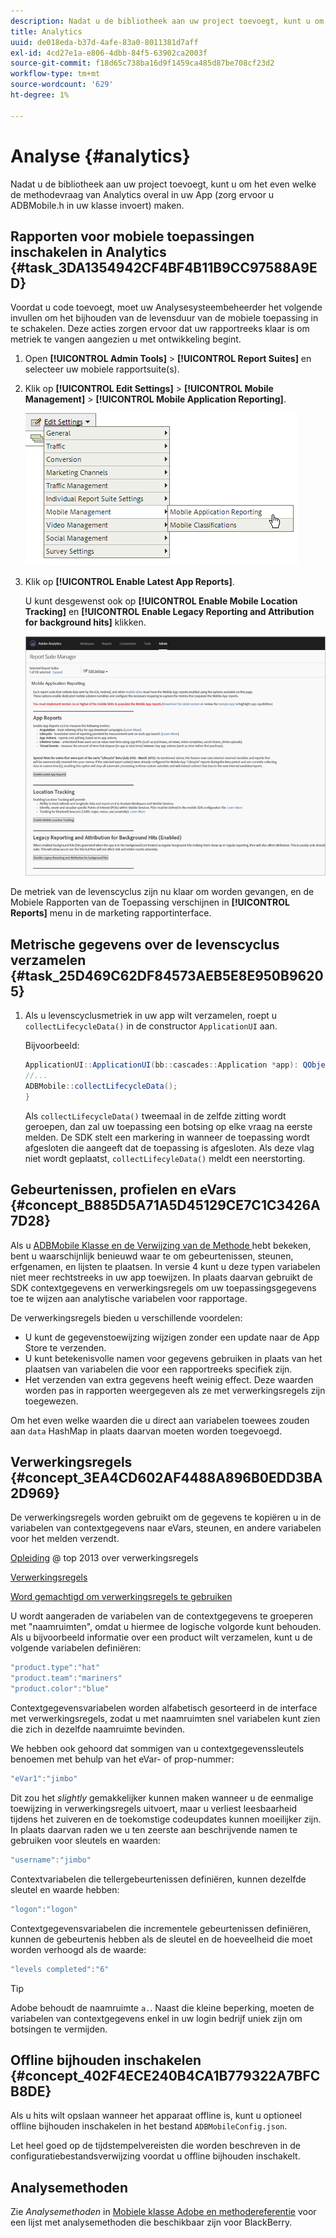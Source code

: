 ```yaml
---
description: Nadat u de bibliotheek aan uw project toevoegt, kunt u om het even welke de methodevraag van Analytics overal in uw App (zorg ervoor u ADBMobile.h in uw klasse invoert) maken.
title: Analytics
uuid: de018eda-b37d-4afe-83a0-8011381d7aff
exl-id: 4cd27e1a-e806-4dbb-84f5-63902ca2003f
source-git-commit: f18d65c738ba16d9f1459ca485d87be708cf23d2
workflow-type: tm+mt
source-wordcount: '629'
ht-degree: 1%

---
```


# Analyse {#analytics}

Nadat u de bibliotheek aan uw project toevoegt, kunt u om het even welke de methodevraag van Analytics overal in uw App (zorg ervoor u ADBMobile.h in uw klasse invoert) maken.

## Rapporten voor mobiele toepassingen inschakelen in Analytics {#task_3DA1354942CF4BF4B11B9CC97588A9ED}

Voordat u code toevoegt, moet uw Analysesysteembeheerder het volgende invullen om het bijhouden van de levensduur van de mobiele toepassing in te schakelen. Deze acties zorgen ervoor dat uw rapportreeks klaar is om metriek te vangen aangezien u met ontwikkeling begint.

1. Open **[!UICONTROL Admin Tools]** > **[!UICONTROL Report Suites]** en selecteer uw mobiele rapportsuite(s).
1. Klik op **[!UICONTROL Edit Settings]** > **[!UICONTROL Mobile Management]** > **[!UICONTROL Mobile Application Reporting]**.

   ![Mobiele instellingen](assets/mobile-settings.png)

1. Klik op **[!UICONTROL Enable Latest App Reports]**.

   U kunt desgewenst ook op **[!UICONTROL Enable Mobile Location Tracking]** en **[!UICONTROL Enable Legacy Reporting and Attribution for background hits]** klikken.

   ![Levenscyclus inschakelen](assets/enable-lifecycle.png)

De metriek van de levenscyclus zijn nu klaar om worden gevangen, en de Mobiele Rapporten van de Toepassing verschijnen in **[!UICONTROL Reports]** menu in de marketing rapportinterface.

## Metrische gegevens over de levenscyclus verzamelen {#task_25D469C62DF84573AEB5E8E950B96205}

1. Als u levenscyclusmetriek in uw app wilt verzamelen, roept u `collectLifecycleData()` in de constructor `ApplicationUI` aan.

   Bijvoorbeeld:

   ```java
   ApplicationUI::ApplicationUI(bb::cascades::Application *app): QObject(app) { 
   //... 
   ADBMobile::collectLifecycleData(); 
   } 
   ```

   Als `collectLifecycleData()` tweemaal in de zelfde zitting wordt geroepen, dan zal uw toepassing een botsing op elke vraag na eerste melden. De SDK stelt een markering in wanneer de toepassing wordt afgesloten die aangeeft dat de toepassing is afgesloten. Als deze vlag niet wordt geplaatst, `collectLifecyleData()` meldt een neerstorting.

## Gebeurtenissen, profielen en eVars {#concept_B885D5A71A5D45129CE7C1C3426A7D28}

Als u [ADBMobile Klasse en de Verwijzing van de Methode ](/help/blackberry/methods.md) hebt bekeken, bent u waarschijnlijk benieuwd waar te om gebeurtenissen, steunen, erfgenamen, en lijsten te plaatsen. In versie 4 kunt u deze typen variabelen niet meer rechtstreeks in uw app toewijzen. In plaats daarvan gebruikt de SDK contextgegevens en verwerkingsregels om uw toepassingsgegevens toe te wijzen aan analytische variabelen voor rapportage.

De verwerkingsregels bieden u verschillende voordelen:

* U kunt de gegevenstoewijzing wijzigen zonder een update naar de App Store te verzenden.
* U kunt betekenisvolle namen voor gegevens gebruiken in plaats van het plaatsen van variabelen die voor een rapportreeks specifiek zijn.
* Het verzenden van extra gegevens heeft weinig effect. Deze waarden worden pas in rapporten weergegeven als ze met verwerkingsregels zijn toegewezen.

Om het even welke waarden die u direct aan variabelen toewees zouden aan `data` HashMap in plaats daarvan moeten worden toegevoegd.

## Verwerkingsregels {#concept_3EA4CD602AF4488A896B0EDD3BA2D969}

De verwerkingsregels worden gebruikt om de gegevens te kopiëren u in de variabelen van contextgegevens naar eVars, steunen, en andere variabelen voor het melden verzendt.

[Opleiding](https://tv.adobe.com/embed/1181/16506/) @ top 2013 over verwerkingsregels

[Verwerkingsregels](https://experienceleague.adobe.com/docs/analytics/admin/admin-tools/processing-rules/processing-rules.html)

[Word gemachtigd om verwerkingsregels te gebruiken](https://helpx.adobe.com/analytics/kb/processing-rules-authorization.html)

U wordt aangeraden de variabelen van de contextgegevens te groeperen met &quot;naamruimten&quot;, omdat u hiermee de logische volgorde kunt behouden. Als u bijvoorbeeld informatie over een product wilt verzamelen, kunt u de volgende variabelen definiëren:

```js
"product.type":"hat" 
"product.team":"mariners" 
"product.color":"blue"
```

Contextgegevensvariabelen worden alfabetisch gesorteerd in de interface met verwerkingsregels, zodat u met naamruimten snel variabelen kunt zien die zich in dezelfde naamruimte bevinden.

We hebben ook gehoord dat sommigen van u contextgegevenssleutels benoemen met behulp van het eVar- of prop-nummer:

```js
"eVar1":"jimbo"
```

Dit zou het *slightly* gemakkelijker kunnen maken wanneer u de eenmalige toewijzing in verwerkingsregels uitvoert, maar u verliest leesbaarheid tijdens het zuiveren en de toekomstige codeupdates kunnen moeilijker zijn. In plaats daarvan raden we u ten zeerste aan beschrijvende namen te gebruiken voor sleutels en waarden:

```js
"username":"jimbo"
```

Contextvariabelen die tellergebeurtenissen definiëren, kunnen dezelfde sleutel en waarde hebben:

```js
"logon":"logon"
```

Contextgegevensvariabelen die incrementele gebeurtenissen definiëren, kunnen de gebeurtenis hebben als de sleutel en de hoeveelheid die moet worden verhoogd als de waarde:

```js
"levels completed":"6"
```

>[!TIP]
>
>Adobe behoudt de naamruimte `a.`. Naast die kleine beperking, moeten de variabelen van contextgegevens enkel in uw login bedrijf uniek zijn om botsingen te vermijden.

## Offline bijhouden inschakelen {#concept_402F4ECE240B4CA1B779322A7BFCB8DE}

Als u hits wilt opslaan wanneer het apparaat offline is, kunt u optioneel offline bijhouden inschakelen in het bestand `ADBMobileConfig.json`.

Let heel goed op de tijdstempelvereisten die worden beschreven in de configuratiebestandsverwijzing voordat u offline bijhouden inschakelt.

## Analysemethoden

Zie *Analysemethoden* in [Mobiele klasse Adobe en methodereferentie](/help/blackberry/methods.md) voor een lijst met analysemethoden die beschikbaar zijn voor BlackBerry.
